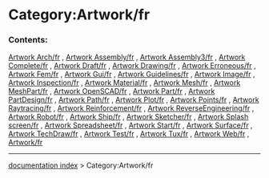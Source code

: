 # Category:Artwork/fr
### Contents:

[Artwork Arch/fr](Artwork_Arch/fr.md) , [Artwork Assembly/fr](Artwork_Assembly/fr.md) , [Artwork Assembly3/fr](Artwork_Assembly3/fr.md) , [Artwork Complete/fr](Artwork_Complete/fr.md) , [Artwork Draft/fr](Artwork_Draft/fr.md) , [Artwork Drawing/fr](Artwork_Drawing/fr.md) , [Artwork Erroneous/fr](Artwork_Erroneous/fr.md) , [Artwork Fem/fr](Artwork_Fem/fr.md) , [Artwork Gui/fr](Artwork_Gui/fr.md) , [Artwork Guidelines/fr](Artwork_Guidelines/fr.md) , [Artwork Image/fr](Artwork_Image/fr.md) , [Artwork Inspection/fr](Artwork_Inspection/fr.md) , [Artwork Material/fr](Artwork_Material/fr.md) , [Artwork Mesh/fr](Artwork_Mesh/fr.md) , [Artwork MeshPart/fr](Artwork_MeshPart/fr.md) , [Artwork OpenSCAD/fr](Artwork_OpenSCAD/fr.md) , [Artwork Part/fr](Artwork_Part/fr.md) , [Artwork PartDesign/fr](Artwork_PartDesign/fr.md) , [Artwork Path/fr](Artwork_Path/fr.md) , [Artwork Plot/fr](Artwork_Plot/fr.md) , [Artwork Points/fr](Artwork_Points/fr.md) , [Artwork Raytracing/fr](Artwork_Raytracing/fr.md) , [Artwork Reinforcement/fr](Artwork_Reinforcement/fr.md) , [Artwork ReverseEngineering/fr](Artwork_ReverseEngineering/fr.md) , [Artwork Robot/fr](Artwork_Robot/fr.md) , [Artwork Ship/fr](Artwork_Ship/fr.md) , [Artwork Sketcher/fr](Artwork_Sketcher/fr.md) , [Artwork Splash screen/fr](Artwork_Splash_screen/fr.md) , [Artwork Spreadsheet/fr](Artwork_Spreadsheet/fr.md) , [Artwork Start/fr](Artwork_Start/fr.md) , [Artwork Surface/fr](Artwork_Surface/fr.md) , [Artwork TechDraw/fr](Artwork_TechDraw/fr.md) , [Artwork Test/fr](Artwork_Test/fr.md) , [Artwork Tux/fr](Artwork_Tux/fr.md) , [Artwork Web/fr](Artwork_Web/fr.md) , [Artwork/fr](Artwork/fr.md)

---
[documentation index](../README.md) > Category:Artwork/fr
